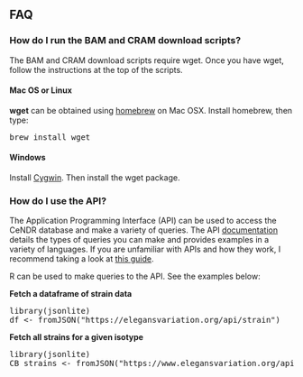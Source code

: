 ## FAQ 

### How do I run the BAM and CRAM download scripts? 
The BAM and CRAM download scripts require wget. Once you have wget, follow the instructions at the top of the scripts.

#### Mac OS or Linux

__wget__ can be obtained using <a href="https://brew.sh/">homebrew</a> on Mac OSX. Install homebrew, then type:

<pre>
brew install wget
</pre>

#### Windows

Install [Cygwin](www.cygwin). Then install the wget package.


### How do I use the API?

The Application Programming Interface (API) can be used to access the CeNDR database and make a variety of queries. The API [documentation](https://docs.elegansvariation.apiary.io/) details the types of queries you can make and provides examples in a variety of languages. If you are unfamiliar with APIs and how they work, I recommend taking a look at [this guide](https://sunlightfoundation.com/blog/2015/09/08/what-are-apis-why-they-matter-and-how-to-use-them/). 

R can be used to make queries to the API. See the examples below:

__Fetch a dataframe of strain data__

<pre>
library(jsonlite)
df <- fromJSON("https://elegansvariation.org/api/strain")
</pre>

__Fetch all strains for a given isotype__

<pre>
library(jsonlite)
CB_strains <- fromJSON("https://www.elegansvariation.org/api/strain/isotype/CB4856")
</pre>